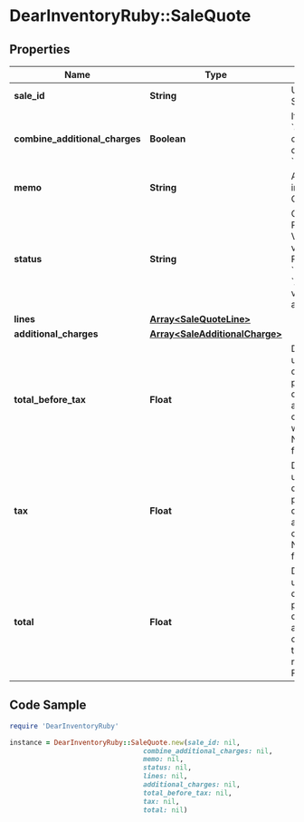 # DearInventoryRuby::SaleQuote

## Properties

Name | Type | Description | Notes
------------ | ------------- | ------------- | -------------
**sale_id** | **String** | Unique DEAR Sale ID | 
**combine_additional_charges** | **Boolean** | If &#x60;true&#x60; then &#x60;additional charges&#x60; lines displayed in &#x60;Lines&#x60; array | [default to false]
**memo** | **String** | Additional information for Quote. | 
**status** | **String** | Quote Status. Possible Values are values. For POST only &#x60;DRAFT&#x60; and &#x60;AUTHORISED&#x60; values accepted | 
**lines** | [**Array&lt;SaleQuoteLine&gt;**](SaleQuoteLine.md) |  | [optional] 
**additional_charges** | [**Array&lt;SaleAdditionalCharge&gt;**](SaleAdditionalCharge.md) |  | [optional] 
**total_before_tax** | **Float** | Decimal with up to 4 decimal places. Sum of quote lines and additional charges without taxes. Not required for POST. | 
**tax** | **Float** | Decimal with up to 4 decimal places. Sum of quote lines and additional charges taxes. Not required for POST. | 
**total** | **Float** | Decimal with up to 4 decimal places. Sum of quote lines and additional charges with taxes. Not required for POST. | 

## Code Sample

```ruby
require 'DearInventoryRuby'

instance = DearInventoryRuby::SaleQuote.new(sale_id: nil,
                                 combine_additional_charges: nil,
                                 memo: nil,
                                 status: nil,
                                 lines: nil,
                                 additional_charges: nil,
                                 total_before_tax: nil,
                                 tax: nil,
                                 total: nil)
```


